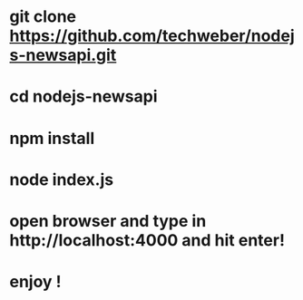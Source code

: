 # git clone https://github.com/techweber/nodejs-newsapi.git

# cd nodejs-newsapi

# npm install

# node index.js

# open browser and type in http://localhost:4000 and hit enter!

# enjoy !
